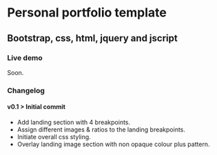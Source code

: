 # Personal portfolio template
## Bootstrap, css, html, jquery and jscript

### Live demo
Soon.

### Changelog

#### v0.1 > Initial commit
- Add landing section with 4 breakpoints.
- Assign different images & ratios to the landing breakpoints.
- Initiate overall css styling.
- Overlay landing image section with non opaque colour plus pattern.
